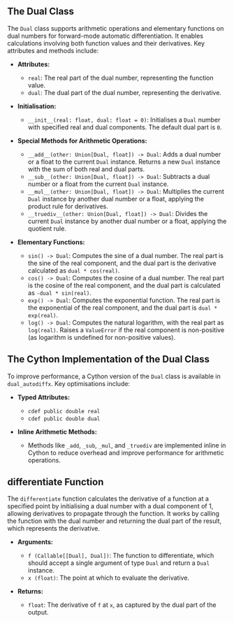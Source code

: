## The Dual Class

The `Dual` class supports arithmetic operations and elementary functions on dual numbers for forward-mode automatic differentiation. It enables calculations involving both function values and their derivatives. Key attributes and methods include:

- **Attributes:**
  - `real`: The real part of the dual number, representing the function value.
  - `dual`: The dual part of the dual number, representing the derivative.

- **Initialisation:**
  - `__init__(real: float, dual: float = 0)`: Initialises a `Dual` number with specified real and dual components. The default dual part is `0`.

- **Special Methods for Arithmetic Operations:**
  - `__add__(other: Union[Dual, float]) -> Dual`: Adds a dual number or a float to the current `Dual` instance. Returns a new `Dual` instance with the sum of both real and dual parts.
  - `__sub__(other: Union[Dual, float]) -> Dual`: Subtracts a dual number or a float from the current `Dual` instance.
  - `__mul__(other: Union[Dual, float]) -> Dual`: Multiplies the current `Dual` instance by another dual number or a float, applying the product rule for derivatives.
  - `__truediv__(other: Union[Dual, float]) -> Dual`: Divides the current `Dual` instance by another dual number or a float, applying the quotient rule.

- **Elementary Functions:**
  - `sin() -> Dual`: Computes the sine of a dual number. The real part is the sine of the real component, and the dual part is the derivative calculated as `dual * cos(real)`.
  - `cos() -> Dual`: Computes the cosine of a dual number. The real part is the cosine of the real component, and the dual part is calculated as `-dual * sin(real)`.
  - `exp() -> Dual`: Computes the exponential function. The real part is the exponential of the real component, and the dual part is `dual * exp(real)`.
  - `log() -> Dual`: Computes the natural logarithm, with the real part as `log(real)`. Raises a `ValueError` if the real component is non-positive (as logarithm is undefined for non-positive values).

## The Cython Implementation of the Dual Class

To improve performance, a Cython version of the `Dual` class is available in `dual_autodiffx`. Key optimisations include:

- **Typed Attributes:**
  - `cdef public double real`
  - `cdef public double dual`

- **Inline Arithmetic Methods:**
  - Methods like `_add`, `_sub`, `_mul`, and `_truediv` are implemented inline in Cython to reduce overhead and improve performance for arithmetic operations.

## differentiate Function

The `differentiate` function calculates the derivative of a function at a specified point by initialising a dual number with a dual component of 1, allowing derivatives to propagate through the function. It works by calling the function with the dual number and returning the dual part of the result, which represents the derivative.

- **Arguments:**
  - `f (Callable[[Dual], Dual])`: The function to differentiate, which should accept a single argument of type `Dual` and return a `Dual` instance.
  - `x (float)`: The point at which to evaluate the derivative.

- **Returns:**
  - `float`: The derivative of `f` at `x`, as captured by the dual part of the output.
